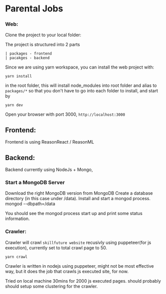 # Parental Jobs

### Web:
Clone the project to your local folder:

The project is structured into 2 parts

```
| packages - frontend
| pacakges - backend
```
Since we are using yarn workspace, you can install the web project with:

```
yarn install
```
in the root folder, this will install node_modules into root folder and alias to `packages/*` so that you don't have to go into each folder to install, and start by

```
yarn dev
```

Open your browser with port 3000, `http://localhost:3000`


## Frontend:

Frontend is using ReasonReact / ReasonML

## Backend:

Backend currently using NodeJs + Mongo,

### Start a MongoDB Server

Download the right MongoDB version from MongoDB
Create a database directory (in this case under /data).
Install and start a mongod process.
mongod --dbpath=/data

You should see the mongod process start up and print some status information.

### Crawler:

Crawler will crawl `skillfuture website` recusivly using puppeteer(for js execution), currently set to total crawl page to 50.

```
yarn crawl
```

Crawler is written in nodejs using puppeteer, might not be most effective way, but it does the job that crawls js executed site, for now.

Tried on local machine 30mins for 2000 js executed pages. should probably should setup some clustering for the crawler.

